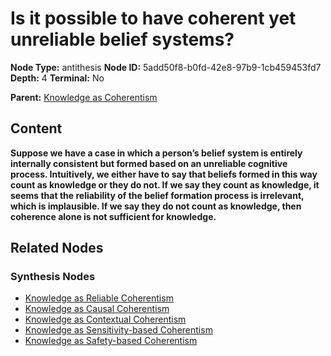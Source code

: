 # Is it possible to have coherent yet unreliable belief systems?

**Node Type:** antithesis
**Node ID:** 5add50f8-b0fd-42e8-97b9-1cb459453fd7
**Depth:** 4
**Terminal:** No

**Parent:** [Knowledge as Coherentism](knowledge-as-coherentism-synthesis-d8868b0e-e846-4e86-9ba8-3a0881246fc4.md)

## Content

**Suppose we have a case in which a person’s belief system is entirely internally consistent but formed based on an unreliable cognitive process. Intuitively, we either have to say that beliefs formed in this way count as knowledge or they do not. If we say they count as knowledge, it seems that the reliability of the belief formation process is irrelevant, which is implausible. If we say they do not count as knowledge, then coherence alone is not sufficient for knowledge.**

## Related Nodes

### Synthesis Nodes

- [Knowledge as Reliable Coherentism](knowledge-as-reliable-coherentism-synthesis-fce540eb-ff09-4774-b6e2-90e28a63f6f9.md)
- [Knowledge as Causal Coherentism](knowledge-as-causal-coherentism-synthesis-fd51adac-3c45-4b3e-a7da-ddc4cc3cacf6.md)
- [Knowledge as Contextual Coherentism](knowledge-as-contextual-coherentism-synthesis-2fa9ed24-3a15-4875-b6ff-731e1216a026.md)
- [Knowledge as Sensitivity-based Coherentism](knowledge-as-sensitivity-based-coherentism-synthesis-485d3c86-6b64-4812-b981-fdd73333fcfc.md)
- [Knowledge as Safety-based Coherentism](knowledge-as-safety-based-coherentism-synthesis-1ea510ec-f4d0-4656-b283-7e7f560a5a20.md)
